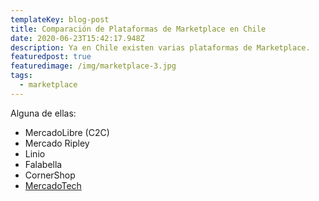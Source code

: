 ```yaml
---
templateKey: blog-post
title: Comparación de Plataformas de Marketplace en Chile
date: 2020-06-23T15:42:17.948Z
description: Ya en Chile existen varias plataformas de Marketplace.
featuredpost: true
featuredimage: /img/marketplace-3.jpg
tags:
  - marketplace
---
```

Alguna de ellas:

* MercadoLibre (C2C)
* Mercado Ripley
* Linio
* Falabella
* CornerShop
* [MercadoTech](https://www.mercadotech.cl)